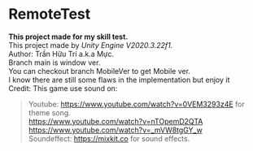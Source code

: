 # RemoteTest
**This project made for my skill test.**  
This project made by _Unity Engine V2020.3.22f1._   
Author: Trần Hữu Trí a.k.a Mực.  
Branch main is window ver.  
You can checkout branch MobileVer to get Mobile ver.  
I know there are still some flaws in the implementation but enjoy it  
Credit: This game use sound on:  
> Youtube: https://www.youtube.com/watch?v=0VEM3293z4E for theme song.  
> https://www.youtube.com/watch?v=nTOpemD2QTA  
> https://www.youtube.com/watch?v=_mVW8tgGY_w   
> Soundeffect: https://mixkit.co for sound effects.  

